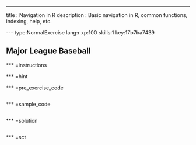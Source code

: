 ---
title       : Navigation in R
description : Basic navigation in R, common functions, indexing, help, etc.



--- type:NormalExercise lang:r xp:100 skills:1 key:17b7ba7439
## Major League Baseball


*** =instructions


*** =hint

*** =pre_exercise_code
```{r}

```

*** =sample_code
```{r}

```

*** =solution
```{r}

```

*** =sct
```{r}

```
